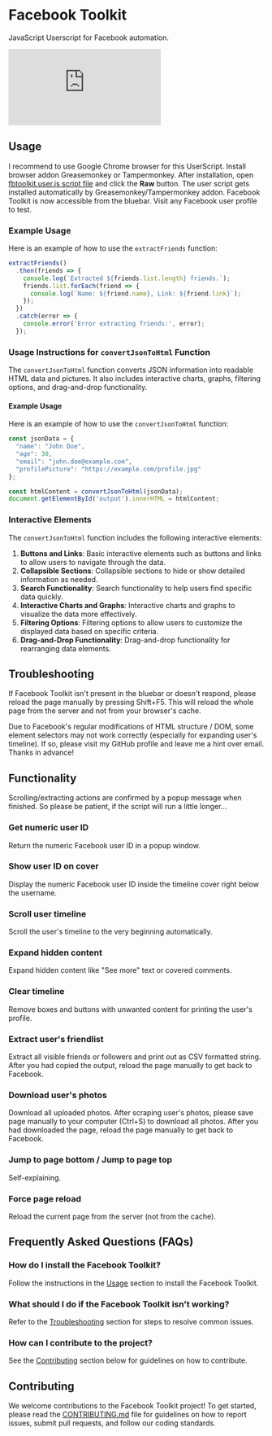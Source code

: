 # Facebook Toolkit
JavaScript Userscript for Facebook automation.

![Facebook Toolkit](https://www1.xup.in/exec/ximg.php?fid=14551942)

## Usage

I recommend to use Google Chrome browser for this UserScript. Install browser addon Greasemonkey or Tampermonkey. After installation, open [fbtoolkit.user.js script file](https://github.com/RootDev4/Facebook-Toolkit/blob/master/fbtoolkit.user.js) and click the **Raw** button. The user script gets installed automatically by Greasemonkey/Tampermonkey addon. Facebook Toolkit is now accessible from the bluebar. Visit any Facebook user profile to test.

### Example Usage

Here is an example of how to use the `extractFriends` function:

```javascript
extractFriends()
  .then(friends => {
    console.log(`Extracted ${friends.list.length} friends.`);
    friends.list.forEach(friend => {
      console.log(`Name: ${friend.name}, Link: ${friend.link}`);
    });
  })
  .catch(error => {
    console.error('Error extracting friends:', error);
  });
```

### Usage Instructions for `convertJsonToHtml` Function

The `convertJsonToHtml` function converts JSON information into readable HTML data and pictures. It also includes interactive charts, graphs, filtering options, and drag-and-drop functionality.

#### Example Usage

Here is an example of how to use the `convertJsonToHtml` function:

```javascript
const jsonData = {
  "name": "John Doe",
  "age": 30,
  "email": "john.doe@example.com",
  "profilePicture": "https://example.com/profile.jpg"
};

const htmlContent = convertJsonToHtml(jsonData);
document.getElementById('output').innerHTML = htmlContent;
```

### Interactive Elements

The `convertJsonToHtml` function includes the following interactive elements:

1. **Buttons and Links**: Basic interactive elements such as buttons and links to allow users to navigate through the data.
2. **Collapsible Sections**: Collapsible sections to hide or show detailed information as needed.
3. **Search Functionality**: Search functionality to help users find specific data quickly.
4. **Interactive Charts and Graphs**: Interactive charts and graphs to visualize the data more effectively.
5. **Filtering Options**: Filtering options to allow users to customize the displayed data based on specific criteria.
6. **Drag-and-Drop Functionality**: Drag-and-drop functionality for rearranging data elements.

## Troubleshooting

If Facebook Toolkit isn't present in the bluebar or doesn't respond, please reload the page manually by pressing Shift+F5. This will reload the whole page from the server and not from your browser's cache.

Due to Facebook's regular modifications of HTML structure / DOM, some element selectors may not work correctly (especially for expanding user's timeline). If so, please visit my GitHub profile and leave me a hint over email. Thanks in advance!

## Functionality

Scrolling/extracting actions are confirmed by a popup message when finished. So please be patient, if the script will run a little longer...

### Get numeric user ID
Return the numeric Facebook user ID in a popup window.

### Show user ID on cover
Display the numeric Facebook user ID inside the timeline cover right below the username.

### Scroll user timeline
Scroll the user's timeline to the very beginning automatically.

### Expand hidden content
Expand hidden content like "See more" text or covered comments.

### Clear timeline
Remove boxes and buttons with unwanted content for printing the user's profile.

### Extract user's friendlist
Extract all visible friends or followers and print out as CSV formatted string. After you had copied the output, reload the page manually to get back to Facebook.

### Download user's photos
Download all uploaded photos. After scraping user's photos, please save page manually to your computer (Ctrl+S) to download all photos. After you had downloaded the page, reload the page manually to get back to Facebook.

### Jump to page bottom / Jump to page top
Self-explaining.

### Force page reload
Reload the current page from the server (not from the cache).

## Frequently Asked Questions (FAQs)

### How do I install the Facebook Toolkit?
Follow the instructions in the [Usage](#usage) section to install the Facebook Toolkit.

### What should I do if the Facebook Toolkit isn't working?
Refer to the [Troubleshooting](#troubleshooting) section for steps to resolve common issues.

### How can I contribute to the project?
See the [Contributing](#contributing) section below for guidelines on how to contribute.

## Contributing

We welcome contributions to the Facebook Toolkit project! To get started, please read the [CONTRIBUTING.md](CONTRIBUTING.md) file for guidelines on how to report issues, submit pull requests, and follow our coding standards.
